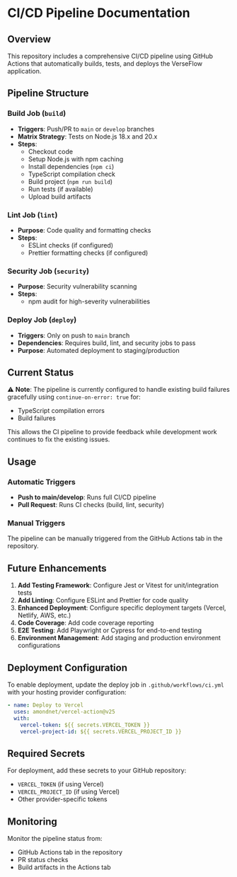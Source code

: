 # CI/CD Pipeline Documentation

## Overview
This repository includes a comprehensive CI/CD pipeline using GitHub Actions that automatically builds, tests, and deploys the VerseFlow application.

## Pipeline Structure

### Build Job (`build`)
- **Triggers**: Push/PR to `main` or `develop` branches
- **Matrix Strategy**: Tests on Node.js 18.x and 20.x
- **Steps**:
  - Checkout code
  - Setup Node.js with npm caching
  - Install dependencies (`npm ci`)
  - TypeScript compilation check
  - Build project (`npm run build`)
  - Run tests (if available)
  - Upload build artifacts

### Lint Job (`lint`)
- **Purpose**: Code quality and formatting checks
- **Steps**:
  - ESLint checks (if configured)
  - Prettier formatting checks (if configured)

### Security Job (`security`)
- **Purpose**: Security vulnerability scanning
- **Steps**:
  - npm audit for high-severity vulnerabilities

### Deploy Job (`deploy`)
- **Triggers**: Only on push to `main` branch
- **Dependencies**: Requires build, lint, and security jobs to pass
- **Purpose**: Automated deployment to staging/production

## Current Status

⚠️ **Note**: The pipeline is currently configured to handle existing build failures gracefully using `continue-on-error: true` for:
- TypeScript compilation errors
- Build failures

This allows the CI pipeline to provide feedback while development work continues to fix the existing issues.

## Usage

### Automatic Triggers
- **Push to main/develop**: Runs full CI/CD pipeline
- **Pull Request**: Runs CI checks (build, lint, security)

### Manual Triggers
The pipeline can be manually triggered from the GitHub Actions tab in the repository.

## Future Enhancements

1. **Add Testing Framework**: Configure Jest or Vitest for unit/integration tests
2. **Add Linting**: Configure ESLint and Prettier for code quality
3. **Enhanced Deployment**: Configure specific deployment targets (Vercel, Netlify, AWS, etc.)
4. **Code Coverage**: Add code coverage reporting
5. **E2E Testing**: Add Playwright or Cypress for end-to-end testing
6. **Environment Management**: Add staging and production environment configurations

## Deployment Configuration

To enable deployment, update the deploy job in `.github/workflows/ci.yml` with your hosting provider configuration:

```yaml
- name: Deploy to Vercel
  uses: amondnet/vercel-action@v25
  with:
    vercel-token: ${{ secrets.VERCEL_TOKEN }}
    vercel-project-id: ${{ secrets.VERCEL_PROJECT_ID }}
```

## Required Secrets

For deployment, add these secrets to your GitHub repository:
- `VERCEL_TOKEN` (if using Vercel)
- `VERCEL_PROJECT_ID` (if using Vercel)
- Other provider-specific tokens

## Monitoring

Monitor the pipeline status from:
- GitHub Actions tab in the repository
- PR status checks
- Build artifacts in the Actions tab